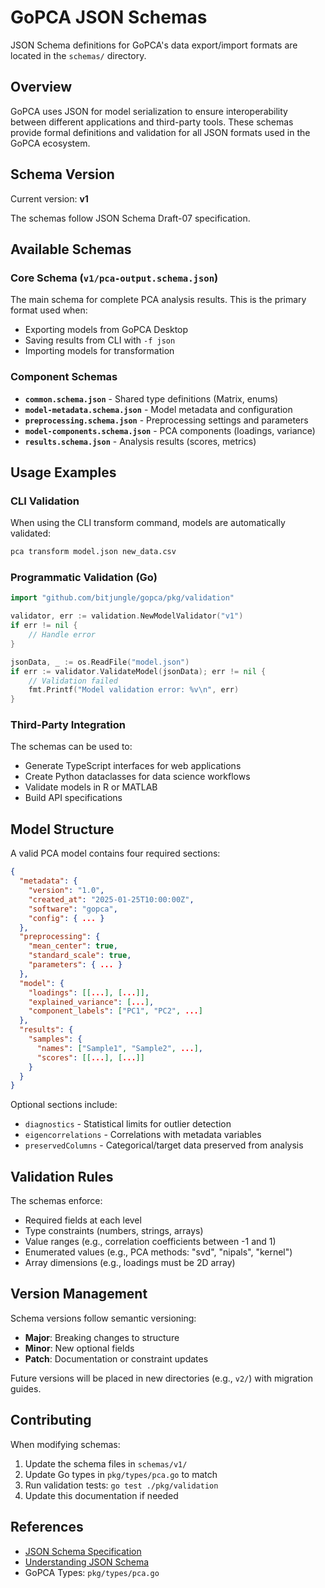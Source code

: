 # GoPCA JSON Schemas

JSON Schema definitions for GoPCA's data export/import formats are located in the `schemas/` directory.

## Overview

GoPCA uses JSON for model serialization to ensure interoperability between different applications and third-party tools. These schemas provide formal definitions and validation for all JSON formats used in the GoPCA ecosystem.

## Schema Version

Current version: **v1**

The schemas follow JSON Schema Draft-07 specification.

## Available Schemas

### Core Schema (`v1/pca-output.schema.json`)
The main schema for complete PCA analysis results. This is the primary format used when:
- Exporting models from GoPCA Desktop
- Saving results from CLI with `-f json`
- Importing models for transformation

### Component Schemas

- **`common.schema.json`** - Shared type definitions (Matrix, enums)
- **`model-metadata.schema.json`** - Model metadata and configuration
- **`preprocessing.schema.json`** - Preprocessing settings and parameters
- **`model-components.schema.json`** - PCA components (loadings, variance)
- **`results.schema.json`** - Analysis results (scores, metrics)

## Usage Examples

### CLI Validation
When using the CLI transform command, models are automatically validated:
```bash
pca transform model.json new_data.csv
```

### Programmatic Validation (Go)
```go
import "github.com/bitjungle/gopca/pkg/validation"

validator, err := validation.NewModelValidator("v1")
if err != nil {
    // Handle error
}

jsonData, _ := os.ReadFile("model.json")
if err := validator.ValidateModel(jsonData); err != nil {
    // Validation failed
    fmt.Printf("Model validation error: %v\n", err)
}
```

### Third-Party Integration
The schemas can be used to:
- Generate TypeScript interfaces for web applications
- Create Python dataclasses for data science workflows
- Validate models in R or MATLAB
- Build API specifications

## Model Structure

A valid PCA model contains four required sections:

```json
{
  "metadata": {
    "version": "1.0",
    "created_at": "2025-01-25T10:00:00Z",
    "software": "gopca",
    "config": { ... }
  },
  "preprocessing": {
    "mean_center": true,
    "standard_scale": true,
    "parameters": { ... }
  },
  "model": {
    "loadings": [[...], [...]],
    "explained_variance": [...],
    "component_labels": ["PC1", "PC2", ...]
  },
  "results": {
    "samples": {
      "names": ["Sample1", "Sample2", ...],
      "scores": [[...], [...]]
    }
  }
}
```

Optional sections include:
- `diagnostics` - Statistical limits for outlier detection
- `eigencorrelations` - Correlations with metadata variables
- `preservedColumns` - Categorical/target data preserved from analysis

## Validation Rules

The schemas enforce:
- Required fields at each level
- Type constraints (numbers, strings, arrays)
- Value ranges (e.g., correlation coefficients between -1 and 1)
- Enumerated values (e.g., PCA methods: "svd", "nipals", "kernel")
- Array dimensions (e.g., loadings must be 2D array)

## Version Management

Schema versions follow semantic versioning:
- **Major**: Breaking changes to structure
- **Minor**: New optional fields
- **Patch**: Documentation or constraint updates

Future versions will be placed in new directories (e.g., `v2/`) with migration guides.

## Contributing

When modifying schemas:
1. Update the schema files in `schemas/v1/`
2. Update Go types in `pkg/types/pca.go` to match
3. Run validation tests: `go test ./pkg/validation`
4. Update this documentation if needed

## References

- [JSON Schema Specification](https://json-schema.org/draft/2020-12/json-schema-core.html)
- [Understanding JSON Schema](https://json-schema.org/understanding-json-schema/)
- GoPCA Types: `pkg/types/pca.go`